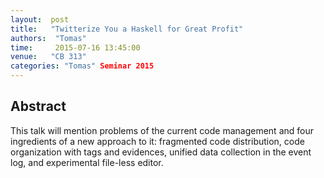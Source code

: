 ```yaml
--- 
layout:  post 
title:   "Twitterize You a Haskell for Great Profit"
authors:  "Tomas"
time:     2015-07-16 13:45:00
venue:   "CB 313"
categories: "Tomas" Seminar 2015
--- 
```

## Abstract

This talk will mention problems of the current code management and
four ingredients of a new approach to it: fragmented code
distribution, code organization with tags and evidences, unified data
collection in the event log, and experimental file-less editor.

